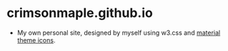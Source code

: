 # crimsonmaple.github.io

* My own personal site, designed by myself using w3.css and [material theme icons](https://material.io).